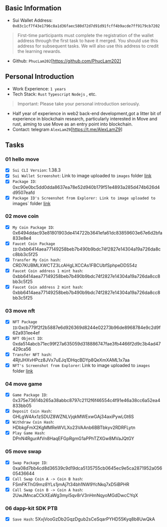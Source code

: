 ## Basic Information
- Sui Wallet Address: `0x83c1cf7f43e1796c8a1d36faec580d72d7d91d91fcff4b9acde7ff9179cb7202`
> First-time participants must complete the registration of the wallet address through the first task to have it merged. You should use this address for subsequent tasks. We will also use this address to credit the learning rewards.
- Github: `PhucLam202`[https://github.com/PhucLam202]

## Personal Introduction
- Work Experience: `1 years`
- Tech Stack: `Rust` `Typescript` `Nodejs` , etc.
> Important: Please take your personal introduction seriously.
- Half year of experience in web2 back-end development,got a litter bit of experience in blockchain research, particularly interested in Move and rust, aiming to use Move as an entry point into blockchain.
- Contact: telegram `AlexLamZ9`[https://t.me/AlexLamZ9]

## Tasks

### 01 hello move
- [x] `Sui CLI Version`: 1.38.3
- [x] `Sui Wallet Screenshot`: Link to image uploaded to `images` folder [link](./images/task1_wallet_address.png)
- [x] `Package ID`: 0xc90e0bc5dd0dda8637ea78e52d940b179f51e4893a285d474b626d4d9507eafd
- [x] `Package ID's Screenshot from Explorer: Link to image uploaded to `images` folder [link](./images/task1_packageId.png)

### 02 move coin
- [x] `My Coin Package ID`: 0x6494ddac93e81801903de414722b3641efa61dc83859603e67e6d2bfa833e8e4
- [x] `Faucet Coin Package ID`:0xbb6414aea77149258beb7b490b9bdc74f2827e14304a19a726da8cc8bb3c5f25
- [x] `Transfer My Coin hash`: CRD7KUBMLXWCTZ3LcAHgLXCCAs1FBCUbfSphpeDDS54z
- [x] `Faucet Coin address 1 mint hash`: 0xbb6414aea77149258beb7b490b9bdc74f2827e14304a19a726da8cc8bb3c5f25
- [x] `Faucet Coin address 2 mint hash`: 0xbb6414aea77149258beb7b490b9bdc74f2827e14304a19a726da8cc8bb3c5f25

### 03 move nft
- [x] `NFT Package ID`:0xcb779f2f2b5887e6d926369d8244e02273b96de8968784e9c2d9f62a931ee4ef
- [x] `NFT Object ID`: 0xda514abcb71ec99f27a635059d318886747fae3fb4466f2d9c3b4ad47429ca56
- [x] `Transfer NFT hash`: 4RjtJHXvHPcz8JVx7uEJq1DHqcBDYp8QeXmXAML1x7aa
- [x] `NFT's Screenshot from Explorer`: Link to image uploaded to `images` folder [link](./images/task3_NFT.png)

### 04 move game
- [x] `Game Package ID`: 0x375e73614b265a38abbc8797c2112f6f46554c4f91e46a38cc6a52ea4833bb05
- [x] `Deposit Coin Hash`: GHLgW4Ax1zSDUZ8WZNLVjqkMWExwGAj34axiPywLGt6S
- [x] `Withdraw Coin Hash`: HDbkgFmX2KgMMReWVLXo23VAAnb6BBTbkyv2RDRFLytn
- [x] `Play Game Hash`: DPnN4RgurAfVn8HaqEFGpRgmG1aPPhTZXGw8MVaJQtGY

### 05 move swap
- [x] `Swap Package ID`: 0xa08d7bb4cd8d36539c9d19dca5135755cb0645ec9e5ca2871952a05605436644
- [x] `Call Swap Coin A -> Coin B hash`: FSmFKThG9mz8YLs1jmAj7t34bh1NW9YcNkq7xD5iBPHR
- [x] `Call Swap Coin B -> Coin A hash`: 2UwJMncaCCkXEaWg3myi5qv8rV3nHmNqyoMGdDwcCYqX

### 06 dapp-kit SDK PTB
- [x] `Save Hash`: 5XvjVooGzDb2GqzDgub2sCeSqarPYHD55Kyq8b8UwQkA
